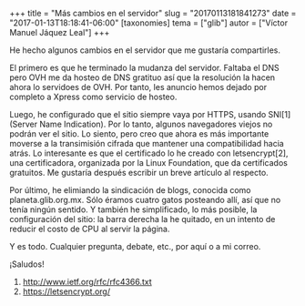 +++
title = "Más cambios en el servidor"
slug = "20170113181841273"
date = "2017-01-13T18:18:41-06:00"
[taxonomies]
tema = ["glib"]
autor = ["Víctor Manuel Jáquez Leal"]
+++

He hecho algunos cambios en el servidor que me gustaría compartirles.

El primero es que he terminado la mudanza del servidor. Faltaba el DNS
pero OVH me da hosteo de DNS gratituo así que la resolución la hacen
ahora lo servidoes de OVH. Por tanto, les anuncio hemos dejado por
completo a Xpress como servicio de hosteo.

Luego, he configurado que el sitio siempre vaya por HTTPS, usando
SNI\[1\] (Server Name Indication). Por lo tanto, algunos navegadores
viejos no podrán ver el sitio. Lo siento, pero creo que ahora es más
importante moverse a la transimisión cifrada que mantener una
compatibilidad hacia atrás. Lo interesante es que el certificado lo he
creado con letsencrypt\[2\], una certificadora, organizada por la Linux
Foundation, que da certificados gratuitos. Me gustaría después escribir
un breve artículo al respecto.

Por último, he elimiando la sindicación de blogs, conocida como
planeta.glib.org.mx. Sólo éramos cuatro gatos posteando allí, así que no
tenía ningún sentido. Y también he simplificado, lo más posible, la
configuración del sitio: la barra derecha la he quitado, en un intento
de reducir el costo de CPU al servir la página.

Y es todo. Cualquier pregunta, debate, etc., por aquí o a mi correo.

¡Saludos!

1.  http://www.ietf.org/rfc/rfc4366.txt
2.  https://letsencrypt.org/
